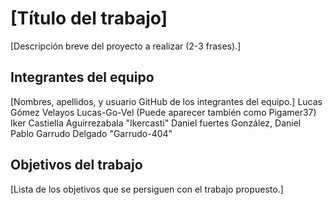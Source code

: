 # [Título del trabajo]

[Descripción breve del proyecto a realizar (2-3 frases).]

## Integrantes del equipo

[Nombres, apellidos, y usuario GitHub de los integrantes del equipo.]
Lucas Gómez Velayos Lucas-Go-Vel (Puede aparecer también como Pigamer37)
Iker Castiella Aguirrezabala "Ikercasti"
Daniel fuertes González, Daniel
Pablo Garrudo Delgado "Garrudo-404"

## Objetivos del trabajo

[Lista de los objetivos que se persiguen con el trabajo propuesto.]
